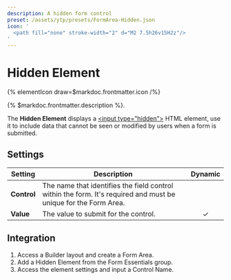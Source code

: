 ```yaml
---
description: A hidden form control
preset: /assets/ytp/presets/FormArea-Hidden.json
icon: '
  <path fill="none" stroke-width="2" d="M2 7.5h26v15H2z"/>
'
---
```


# Hidden Element

{% elementIcon draw=$markdoc.frontmatter.icon /%}

{% $markdoc.frontmatter.description %}.

The **Hidden Element** displays a [\<input type="hidden"\>](https://developer.mozilla.org/en-US/docs/Web/HTML/Element/input/hidden) HTML element, use it to include data that cannot be seen or modified by users when a form is submitted.

## Settings

| Setting | Description | Dynamic |
| ------- | ----------- | :-----: |
| **Control** | The name that identifies the field control within the form. It's required and must be unique for the Form Area. |
| **Value** | The value to submit for the control. | &#x2713; |

## Integration

1. Access a Builder layout and create a Form Area.
1. Add a Hidden Element from the Form Essentials group.
1. Access the element settings and input a Control Name.

